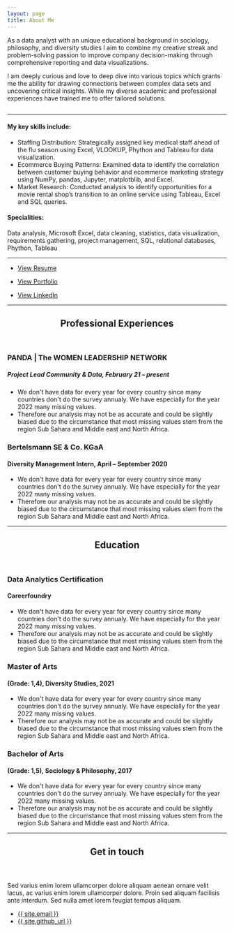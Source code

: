 ```yaml
---
layout: page
title: About Me
---
```

  <section>
<div class="features">	
		<article>
			<div class="content">
			<p>As a data analyst with an unique educational background in sociology, philosophy, and diversity studies I aim to combine my creative streak and problem-solving passion to improve company decision-making through comprehensive reporting and data visualizations.</p>
<p>I am deeply curious and love to deep dive into various topics which grants me the ability for drawing connections between complex data sets and uncovering critical insights. While my diverse academic and professional experiences have trained me to offer tailored solutions.</p>
</div>
</article>
<article>
  <span class="image fit"><img src="assets/images/pic10.jpg" alt="" /></span>
		</article>
  		</div>
  </section>

<hr class="major" />

<h4>My key skills include:</h4> 
<ul>
  <li>Staffing Distribution: Strategically assigned key medical staff ahead of the flu season using Excel, VLOOKUP, Phython and Tableau for data visualization.</li>
<li>Ecommerce Buying Patterns: Examined data to identify the correlation between customer buying behavior and ecommerce marketing strategy using NumPy, pandas, Jupyter, matplotblib, and Excel.</li>
<li>Market Research: Conducted analysis to identify opportunities for a movie rental shop’s transition to an online service using Tableau, Excel and SQL queries.</li>
</ul> 


<h4>Specialities:</h4> 
<p> Data analysis, Microsoft Excel, data cleaning, statistics, data visualization, requirements gathering, project management, SQL, relational databases, Phython, Tableau </p>


<hr class="major" />

<div class="row">
	<div class="4u 12u$(medium)">
		<ul class="actions">
			<li><a href="https://github.com/mariamaske/WorldHappiness15-23/blob/0a9e1e3a55d01b41fcb21c3ab5943bb274b6a9a2/Open%20Data%20%E2%80%A2%20Reflection%20Happiness%20Data.pdf" class="button special icon fa-file-pdf-o">View Resume</a></li></ul>
			 </div>
	<div class="4u 12u$(medium)">
		<ul class="actions">	
			<li><a href="https://github.com/mariamaske/WorldHappiness15-23/tree/0a9e1e3a55d01b41fcb21c3ab5943bb274b6a9a2/World%20Happiness%20Data!/Scripts" class="button special icon fa-edit">View Portfolio</a></li></ul>
	 </div>
   	<div class="4u 12u$(medium)">
		<ul class="actions">	
   	<li><a href="https://public.tableau.com/views/HappinesScoreProjekt/GlobalHappiness?:language=de-DE&:display_count=n&:origin=viz_share_link" class="button special icon fa-laptop">View LinkedIn</a></li></ul>
 </div>
  </div>
  
<hr class="major" />
<section>
  <header class="major">
		<h2>Professional Experiences </h2>
	</header>
 
<div class="row">
	<div class="6u 12u$(small)">
		<h3>PANDA | The WOMEN LEADERSHIP NETWORK</h3>
		<h5>Project Lead Community & Data, February 21 – present</h5>
	</div>
	<div class="6u$ 12u$(small)">
		<ul>
  <li>We don't have data for every year for every country since many countries don't do the survey annualy. We have especially for the year 2022 many missing values.</li>
<li>Therefore our analysis may not be as accurate and could be slightly biased due to the circumstance that most missing values stem from the region Sub Sahara and Middle east and North Africa.</li>
</ul> 
	</div>
 <div class="row">
	<div class="6u 12u$(small)">
		<h3>Bertelsmann SE & Co. KGaA </h3>
		<h4>Diversity Management Intern,  April – September 2020</h4>
	</div>
	<div class="6u$ 12u$(small)">
		<ul>
  <li>We don't have data for every year for every country since many countries don't do the survey annualy. We have especially for the year 2022 many missing values.</li>
<li>Therefore our analysis may not be as accurate and could be slightly biased due to the circumstance that most missing values stem from the region Sub Sahara and Middle east and North Africa.</li></ul> 
	</div>
	 </div>
 <hr class="major" />
  </section>
<section>	
<header class="major">
  <h2>Education</h2>
	</header>
 
<div class="row">
	<div class="6u 12u$(small)">
		<h3>Data Analytics Certification</h3>
		<h4>Careerfoundry</h4>
	</div>
	<div class="6u$ 12u$(small)">
		<ul>
  <li>We don't have data for every year for every country since many countries don't do the survey annualy. We have especially for the year 2022 many missing values.</li>
<li>Therefore our analysis may not be as accurate and could be slightly biased due to the circumstance that most missing values stem from the region Sub Sahara and Middle east and North Africa.</li>
</ul> 
	</div>

 <div class="row">
	<div class="6u 12u$(small)">
		<h3>Master of Arts</h3>
		<h4>(Grade: 1,4), Diversity Studies, 2021</h4>
	</div>
	<div class="6u$ 12u$(small)">
		<ul>
  <li>We don't have data for every year for every country since many countries don't do the survey annualy. We have especially for the year 2022 many missing values.</li>
<li>Therefore our analysis may not be as accurate and could be slightly biased due to the circumstance that most missing values stem from the region Sub Sahara and Middle east and North Africa.</li>
</ul> 
	</div>
   </section>
 <div class="row">
	<div class="6u 12u$(small)">
		<h3>Bachelor of Arts</h3>
		<h4>(Grade: 1,5), Sociology & Philosophy, 2017</h4>
	</div>
	<div class="6u$ 12u$(small)">
		<ul>
  <li>We don't have data for every year for every country since many countries don't do the survey annualy. We have especially for the year 2022 many missing values.</li>
<li>Therefore our analysis may not be as accurate and could be slightly biased due to the circumstance that most missing values stem from the region Sub Sahara and Middle east and North Africa.</li>
</ul> 
	</div>
  <!-- Section -->
        <section>
	 <hr class="major" />
          <header class="major">
            <h2>Get in touch</h2>
          </header>
          <p>Sed varius enim lorem ullamcorper dolore aliquam aenean ornare velit lacus, ac varius enim lorem ullamcorper dolore. Proin sed aliquam facilisis ante interdum. Sed nulla amet lorem feugiat tempus aliquam.</p>
          <ul class="contact">
            <li class="fa-envelope-o"><a href="#">{{ site.email }}</a></li>
	    <li class="fa-github"><a href="#">{{ site.github_url }}</a></li>
          </ul>
        </section>
 
